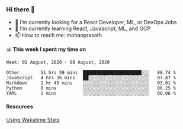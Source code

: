 ### Hi there 👋

- 🔭 I’m currently looking for a React Developer, ML, or DevOps Jobs
- 🌱 I’m currently learning React, Javascript, ML, and GCP
- 📫 How to reach me: mohanprasath

📊 **This week I spent my time on**
<!--START_SECTION:waka-->
```text
Week: 01 August, 2020 - 08 August, 2020

Other        51 hrs 59 mins  ██████████████████████░░░   88.74 % 
JavaScript   4 hrs 36 mins   ██░░░░░░░░░░░░░░░░░░░░░░░   07.87 % 
Markdown     1 hr 45 mins    ░░░░░░░░░░░░░░░░░░░░░░░░░   03.01 % 
Python       8 mins          ░░░░░░░░░░░░░░░░░░░░░░░░░   00.25 % 
YAML         2 mins          ░░░░░░░░░░░░░░░░░░░░░░░░░   00.06 %
```
<!--END_SECTION:waka-->

#### Resources
[Using Wakatime Stats](https://github.com/marketplace/actions/waka-readme)
